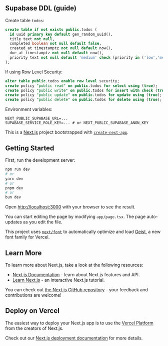 ## Supabase DDL (guide)

Create table `todos`:

```sql
create table if not exists public.todos (
  id uuid primary key default gen_random_uuid(),
  title text not null,
  completed boolean not null default false,
  created_at timestamptz not null default now(),
  due_at timestamptz not null default now(),
  priority text not null default 'medium' check (priority in ('low','medium','high'))
);
```

If using Row Level Security:

```sql
alter table public.todos enable row level security;
create policy "public read" on public.todos for select using (true);
create policy "public write" on public.todos for insert with check (true);
create policy "public update" on public.todos for update using (true);
create policy "public delete" on public.todos for delete using (true);
```

Environment variables:

```
NEXT_PUBLIC_SUPABASE_URL=...
SUPABASE_SERVICE_ROLE_KEY=... # or NEXT_PUBLIC_SUPABASE_ANON_KEY
```

This is a [Next.js](https://nextjs.org) project bootstrapped with [`create-next-app`](https://nextjs.org/docs/app/api-reference/cli/create-next-app).

## Getting Started

First, run the development server:

```bash
npm run dev
# or
yarn dev
# or
pnpm dev
# or
bun dev
```

Open [http://localhost:3000](http://localhost:3000) with your browser to see the result.

You can start editing the page by modifying `app/page.tsx`. The page auto-updates as you edit the file.

This project uses [`next/font`](https://nextjs.org/docs/app/building-your-application/optimizing/fonts) to automatically optimize and load [Geist](https://vercel.com/font), a new font family for Vercel.

## Learn More

To learn more about Next.js, take a look at the following resources:

- [Next.js Documentation](https://nextjs.org/docs) - learn about Next.js features and API.
- [Learn Next.js](https://nextjs.org/learn) - an interactive Next.js tutorial.

You can check out [the Next.js GitHub repository](https://github.com/vercel/next.js) - your feedback and contributions are welcome!

## Deploy on Vercel

The easiest way to deploy your Next.js app is to use the [Vercel Platform](https://vercel.com/new?utm_medium=default-template&filter=next.js&utm_source=create-next-app&utm_campaign=create-next-app-readme) from the creators of Next.js.

Check out our [Next.js deployment documentation](https://nextjs.org/docs/app/building-your-application/deploying) for more details.
